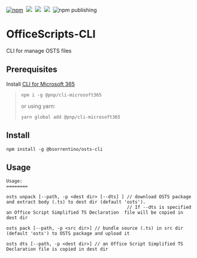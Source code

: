 [![npm](https://img.shields.io/npm/v/@bsorrentino/osts-cli.svg)](https://www.npmjs.com/package/@bsorrentino/osts-cli)&nbsp;
<img src="https://img.shields.io/github/forks/bsorrentino/OfficeScripts-CLI.svg">&nbsp;
<img src="https://img.shields.io/github/stars/bsorrentino/OfficeScripts-CLI.svg">&nbsp;
<a href="https://github.com/bsorrentino/OfficeScripts-CLI/issues">
<img src="https://img.shields.io/github/issues/bsorrentino/OfficeScripts-CLI.svg"></a>&nbsp;
![npm publishing](https://github.com/bsorrentino/OfficeScripts-CLI/actions/workflows/npm-publish.yml/badge.svg)

# OfficeScripts-CLI
CLI for manage OSTS files


## Prerequisites

Install [CLI for Microsoft 365](https://pnp.github.io/cli-microsoft365/)
>
> ```
> npm i -g @pnp/cli-microsoft365
> ```
>
> or using yarn:
>
> ```
> yarn global add @pnp/cli-microsoft365
> ```

## Install

```
npm install -g @bsorrentino/osts-cli
```

## Usage 

```
Usage:
========

osts unpack [--path, -p <dest dir> [--dts] ] // download OSTS package and extract body (.ts) to dest dir (default 'osts'). 
                                             // If --dts is specified an Office Script Simplified TS Declaration  file will be copied in dest dir

osts pack [--path, -p <src dir>] // bundle source (.ts) in src dir (default 'osts') to OSTS package and upload it

osts dts [--path, -p <dest dir>] // an Office Script Simplified TS Declaration file is copied in dest dir

```